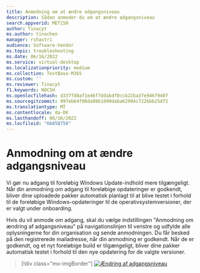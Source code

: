 ```yaml
---
title: Anmodning om at ændre adgangsniveau
description: Sådan anmoder du om at ændre adgangsniveau
search.appverid: MET150
author: Tinacyt
ms.author: tinachen
manager: rshastri
audience: Software-Vendor
ms.topic: troubleshooting
ms.date: 06/16/2022
ms.service: virtual-desktop
ms.localizationpriority: medium
ms.collection: TestBase-M365
ms.custom: ''
ms.reviewer: Tinacyt
f1.keywords: NOCSH
ms.openlocfilehash: d337fd8af1e46f7ddabdf0ccb22ba3fe946f9407
ms.sourcegitcommit: 997eb64f80da99b1099daba62994c722bbb25d72
ms.translationtype: MT
ms.contentlocale: da-DK
ms.lasthandoff: 06/16/2022
ms.locfileid: "66858750"
---
```

# <a name="request-to-change-access-level"></a>Anmodning om at ændre adgangsniveau 

Vi gør nu adgang til foreløbig Windows Update-indhold mere tilgængeligt. Når din anmodning om adgang til foreløbige opdateringer er godkendt, bliver dine uploadede pakker automatisk planlagt til at blive testet i forhold til de foreløbige Windows-opdateringer til de operativsystemversioner, der er valgt under onboarding. 

Hvis du vil anmode om adgang, skal du vælge indstillingen "Anmodning om ændring af adgangsniveau" på navigationslinjen til venstre og udfylde alle oplysningerne for din organisation og sende anmodningen. Du får besked på den registrerede mailadresse, når din anmodning er godkendt. Når de er godkendt, og et nyt foreløbige build er tilgængeligt, bliver dine pakker automatisk testet i forhold til den nye opdatering for de valgte versioner. 

> [!div class="mx-imgBorder"]
> [![Ændring](Media/accesslevelchange.png) af adgangsniveau ](Media/accesslevelchange.png#lightbox)
